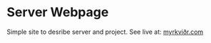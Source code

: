 # Server Webpage
Simple site to desribe server and project. See live at: [myrkviðr.com](http://myrkviðr.com/)
